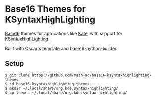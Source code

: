 # Base16 Themes for KSyntaxHighLighting


[Base16](https://github.com/chriskempson/base16) themes for applications like [Kate](https://kate-editor.org/), with support for [KSyntaxHighLighting](https://api.kde.org/frameworks/syntax-highlighting/html/).

Built with [Oscar's template](https://github.com/oscar-rc1/base16-ksyntaxhighlighting) and [base16-python-builder](https://github.com/InspectorMustache/base16-builder-python).

## Setup


```
$ git clone https://github.com/math-ac/base16-ksyntaxhighlighting-themes
$ cd base16-ksyntaxhighlighting-themes
$ mkdir ~/.local/share/org.kde.syntax-highlighting/
$ cp themes ~/.local/share/org.kde.syntax-highlighting/
```
